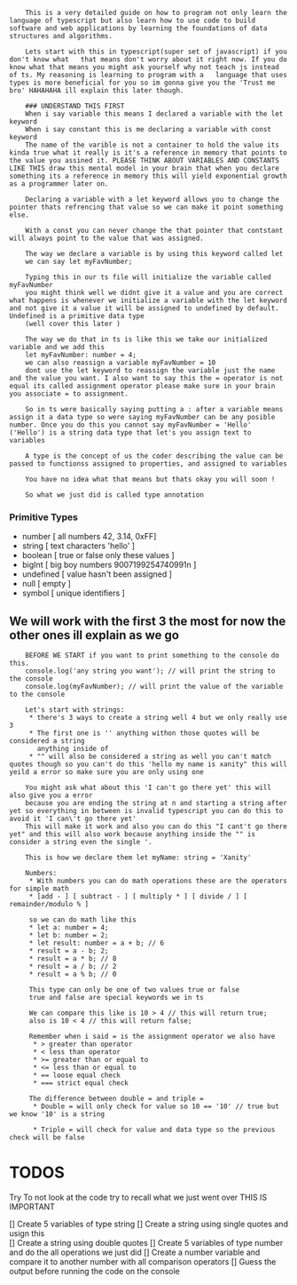 ```This is where we start the course on how to learn program to build.
    This is a very detailed guide on how to program not only learn the language of typescript but also learn how to use code to build software and web applications by learning the foundations of data structures and algorithms.
```

```Intro
    Lets start with this in typescript(super set of javascript) if you don't know what   that means don't worry about it right now. If you do know what that means you might ask yourself why not teach js instead of ts. My reasoning is learning to program with a   language that uses types is more beneficial for you so im gonna give you the 'Trust me  bro' HAHAHAHA ill explain this later though.
```

```What are variables and what are data type?
    ### UNDERSTAND THIS FIRST
    When i say variable this means I declared a variable with the let keyword
    When i say constant this is me declaring a variable with const keyword
    The name of the varible is not a container to hold the value its kinda true what it really is it's a reference in memory that points to the value you assined it. PLEASE THINK ABOUT VARIABLES AND CONSTANTS LIKE THIS draw this mental model in your brain that when you declare something its a reference in memory this will yield exponential growth as a programmer later on.

    Declaring a variable with a let keyword allows you to change the pointer thats refrencing that value so we can make it point something else.

    With a const you can never change the that pointer that contstant will always point to the value that was assigned.

    The way we declare a variable is by using this keyword called let
    we can say let myFavNumber;

    Typing this in our ts file will initialize the variable called myFavNumber
    you might think well we didnt give it a value and you are correct what happens is whenever we initialize a variable with the let keyword and not give it a value it will be assigned to undefined by default. Undefined is a primitive data type
    (well cover this later )
```

```Let's give it a data type and assign it a value
    The way we do that in ts is like this we take our initialized variable and we add this
    let myFavNumber: number = 4;
    we can also reassign a variable myFavNumber = 10
    dont use the let keyword to reassign the variable just the name and the value you want. I also want to say this the = operator is not equal its called assignment operator please make sure in your brain you associate = to assignment.

    So in ts were basically saying putting a : after a variable means assign it a data type so were saying myFavNumber can be any posible number. Once you do this you cannot say myFavNumber = 'Hello' ('Hello') is a string data type that let's you assign text to variables

    A type is the concept of us the coder describing the value can be passed to functionss assigned to properties, and assigned to variables

    You have no idea what that means but thats okay you will soon !

    So what we just did is called type annotation

```

### Primitive Types

- number [ all numbers 42, 3.14, 0xFF]
- string [ text characters 'hello' ]
- boolean [ true or false only these values ]
- bigInt [ big boy numbers 9007199254740991n ]
- undefined [ value hasn't been assigned ]
- null [ empty ]
- symbol [ unique identifiers ]

## We will work with the first 3 the most for now the other ones ill explain as we go

```Strings & Numbers
    BEFORE WE START if you want to print something to the console do this.
    console.log('any string you want'); // will print the string to the console
    console.log(myFavNumber); // will print the value of the variable to the console

    Let's start with strings:
     * there's 3 ways to create a string well 4 but we only really use 3
     * The first one is '' anything withon those quotes will be considered a string
       anything inside of
     * "" will also be considered a string as well you can't match quotes though so you can't do this 'hello my name is xanity" this will yeild a error so make sure you are only using one

    You might ask what about this 'I can't go there yet' this will also give you a error
    because you are ending the string at n and starting a string after yet so everything in between is invalid typescript you can do this to avoid it 'I can\'t go there yet'
    This will make it work and also you can do this "I cant't go there yet" and this will also work because anything inside the "" is consider a string even the single '.

    This is how we declare them let myName: string = 'Xanity'

    Numbers:
     * With numbers you can do math operations these are the operators for simple math
     * [add - ] [ subtract - ] [ multiply * ] [ divide / ] [ remainder/modulo % ]

     so we can do math like this
     * let a: number = 4;
     * let b: number = 2;
     * let result: number = a + b; // 6
     * result = a - b; 2;
     * result = a * b; // 8
     * result = a / b; // 2
     * result = a % b; // 0

```

```Booleans
     This type can only be one of two values true or false
     true and false are special keywords we in ts

     We can compare this like is 10 > 4 // this will return true;
     also is 10 < 4 // this will return false;

     Remember when i said = is the assignment operator we also have
      * > greater than operator
      * < less than operator
      * >= greater than or equal to
      * <= less than or equal to
      * == loose equal check
      * === strict equal check

     The difference between double = and triple =
      * Double = will only check for value so 10 == '10' // true but we know '10' is a string

      * Triple = will check for value and data type so the previous check will be false
```

# TODOS

Try To not look at the code try to recall what we just went over THIS IS IMPORTANT

[] Create 5 variables of type string
[] Create a string using single quotes and usign this \
[] Create a string using double quotes
[] Create 5 variables of type number and do the all operations we just did
[] Create a number variable and compare it to another number with all comparison operators
[] Guess the output before running the code on the console
